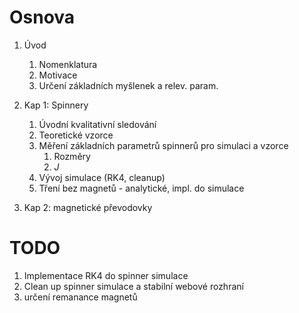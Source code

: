 # Osnova

1. Úvod
    1. Nomenklatura
    2. Motivace
    3. Určení základních myšlenek a relev. param.

2. Kap 1: Spinnery
    1. Úvodní kvalitativní sledování
    2. Teoretické vzorce
    3. Měření základních parametrů spinnerů pro simulaci a vzorce
        1. Rozměry 
        2. $J$
    4. Vývoj simulace (RK4, cleanup)
    5. Tření bez magnetů - analytické, impl. do simulace

3. Kap 2: magnetické převodovky

# TODO
1. Implementace RK4 do spinner simulace
2. Clean up spinner simulace a stabilní webové rozhraní
3. určení remanance magnetů
